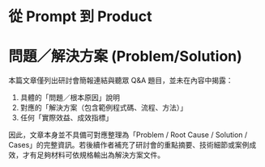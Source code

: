 # 從 Prompt 到 Product

# 問題／解決方案 (Problem/Solution)

本篇文章僅列出研討會簡報連結與聽眾 Q&A 題目，並未在內容中揭露：
1. 具體的「問題／根本原因」說明  
2. 對應的「解決方案（包含範例程式碼、流程、方法）」  
3. 任何「實際效益、成效指標」  

因此，文章本身並不具備可對應整理為「Problem / Root Cause / Solution / Cases」的完整資訊。若後續作者補充了研討會的重點摘要、技術細節或案例成效，才有足夠材料可依規格輸出為解決方案文件。